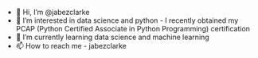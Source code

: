 - 👋 Hi, I’m @jabezclarke
- 👀 I’m interested in data science and python - I recently obtained my PCAP (Python Certified Associate in Python Programming) certification
- 🌱 I’m currently learning data science and machine learning
- 📫 How to reach me - jabezclarke

<!---
jabezclarke/jabezclarke is a ✨ special ✨ repository because its `README.md` (this file) appears on your GitHub profile.
You can click the Preview link to take a look at your changes.
--->
